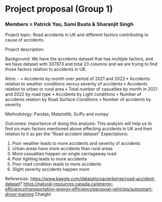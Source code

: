 # Project proposal (Group 1) #
### Members = Patrick Yau, Sami Bsata & Sharanjit Singh ###

Project topic: Road accidents in UK and different factors contributing to cause of accidents.

Project description: 

Background: We have the accidents dataset that has multiple factors, and we have dataset with 307973 and total 23 columns and we are trying to find those factors relation to accidents in UK.

Aims: -
•	Accidents by month over period of 2021 and 2022
•	Accidents relation to weather conditions versus severity of accidents
•	Accidents relation to urban or rural area
•	Total number of casualties by month in 2021 and 2022 by road type
•	Accidents by Light conditions
•	Number of accidents relation by Road Surface Conditions
•	Number of accidents by severity

Methodology:
Pandas, Matplotlib, SciPy and numpy

Outcomes:
Importance of doing this analysis: 
This analysis will help us to find six main factors mentioned above effecting accidents in UK and their relation to it as per the “Road accident dataset”
Expectations:
1.	Poor weather leads to more accidents and severity of accidents
2.	Urban areas have more accidents than rural areas
3.	More casualties happen on single carriageway road
4.	Poor lighting leads to more accidents
5.	Poor road condition leads to more accidents
6.	Slight severity accidents happen more

References:
https://www.kaggle.com/datasets/xavierberge/road-accident-dataset?
https://natural-resources.canada.ca/energy-efficiency/transportation-energy-efficiency/personal-vehicles/autosmart-driver-training
Chatgbt




